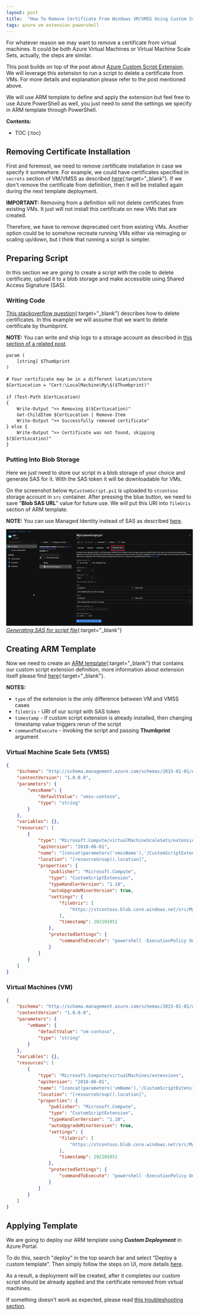 ```yaml
---
layout: post
title:  "How To Remove Certificate From Windows VM/VMSS Using Custom Script Extension"
tags: azure vm extension powershell
---
```


For whatever reason we may want to remove a certificate from virtual machines. It could be both Azure Virtual Machines or Virtual Machine Scale Sets, actually, the steps are similar.

This post builds on top of the post about [Azure Custom Script Extension](/blog/azure-custom-script-extension-windows). We will leverage this extension to run a script to delete a certificate from VMs. For more details and explanation please refer to the post mentioned above.

We will use ARM template to define and apply the extension but feel free to use Azure PowerShell as well, you just need to send the settings we specify in ARM template through PowerShell.

**Contents:**
* TOC
{:toc}

## Removing Certificate Installation

First and foremost, we need to remove certificate installation in case we specify it somewhere. For example, we could have certificates specified in `secrets` section of VM/VMSS as described [here](https://docs.microsoft.com/en-us/azure/virtual-machine-scale-sets/virtual-machine-scale-sets-faq#how-do-i-securely-ship-a-certificate-to-the-vm){:target="_blank"}. If we don't remove the certificate from definition, then it will be installed again during the next template deployment.

**IMPORTANT:** Removing from a definition will not delete certificates from existing VMs. It just will not install this certificate on new VMs that are created.

Therefore, we have to remove deprecated cert from existing VMs. Another option could be to somehow recreate running VMs either via reimaging or scaling up/down, but I think that running a script is simpler.

## Preparing Script

In this section we are going to create a script with the code to delete certificate, upload it to a blob storage and make accessible using Shared Access Signature (SAS).

### Writing Code

[This stackoverflow question](https://stackoverflow.com/questions/37228851/delete-certificate-from-computer-store){:target="_blank"} describes how to delete certificates. In this example we will assume that we want to delete certificate by thumbprint.

**NOTE:** You can write and ship logs to a storage account as described in [this section of a related post](/blog/azure-custom-script-extension-windows#writing-script-with-logs).

```
param (
    [string] $Thumbprint
)

# Your certificate may be in a different location/store
$CertLocation = "Cert:\LocalMachine\My\$($Thumbprint)"

if (Test-Path $CertLocation)
{
    Write-Output ">> Removing $($CertLocation)"
    Get-ChildItem $CertLocation | Remove-Item
    Write-Output ">> Successfully removed certificate"
} else {
    Write-Output ">> Certificate was not found, skipping $($CertLocation)"
}
```

### Putting Into Blob Storage

Here we just need to store our script in a blob storage of your choice and generate SAS for it. With the SAS token it will be downloadable for VMs.

On the screenshot below `MyCustomScript.ps1` is uploaded to `stcontoso` storage account in `src` container. After pressing the blue button, we need to save "**Blob SAS URL**" value for future use. We will put this URI into `fileUris` section of ARM template.

**NOTE:** You can use Managed Identity instead of SAS as described [here](/blog/azure-custom-script-extension-windows#using-managed-identity-instead-of-sas).

[![Generating SAS for script file](/assets/img/remove-certificate-from-windows-vm-vmss/generate-sas-for-script.png "Generating SAS for script file")
_Generating SAS for script file_](/assets/img/remove-certificate-from-windows-vm-vmss/generate-sas-for-script.png){:target="_blank"}


## Creating ARM Template

Now we need to create an [ARM template](https://docs.microsoft.com/en-us/azure/azure-resource-manager/templates/overview){:target="_blank"} that contains our custom script extension definition, more information about extension itself please find [here](https://docs.microsoft.com/en-us/azure/virtual-machines/extensions/custom-script-windows){:target="_blank"}.

**NOTES:**
- `type` of the extension is the only difference between VM and VMSS cases
- `fileUris` - URI of our script with SAS token
- `timestamp` - if custom script extension is already installed, then changing timestamp value triggers rerun of the script
- `commandToExecute` - invoking the script and passing **Thumbprint** argument

### Virtual Machine Scale Sets (VMSS)

```json
{
    "$schema": "http://schema.management.azure.com/schemas/2015-01-01/deploymentTemplate.json#",
    "contentVersion": "1.0.0.0",
    "parameters": {
        "vmssName": {
            "defaultValue": "vmss-contoso",
            "type": "string"
        }
    },
    "variables": {},
    "resources": [
        {
            "type": "Microsoft.Compute/virtualMachineScaleSets/extensions",
            "apiVersion": "2018-06-01",
            "name": "[concat(parameters('vmssName'),'/CustomScriptExtension')]",
            "location": "[resourceGroup().location]",
            "properties": {
                "publisher": "Microsoft.Compute",
                "type": "CustomScriptExtension",
                "typeHandlerVersion": "1.10",
                "autoUpgradeMinorVersion": true,
                "settings": {
                    "fileUris": [
                        "https://stcontoso.blob.core.windows.net/src/MyCustomScript.ps1?sv=2019-12-12&..."
                    ],
                    "timestamp": 202101051
                },
                "protectedSettings": {
                    "commandToExecute": "powershell -ExecutionPolicy Unrestricted -File MyCustomScript.ps1 -Thumbprint \"<your_certificate_thumbprint>\""
                }
            }
        }
    ]
}
```

### Virtual Machines (VM)

```json
{
    "$schema": "http://schema.management.azure.com/schemas/2015-01-01/deploymentTemplate.json#",
    "contentVersion": "1.0.0.0",
    "parameters": {
        "vmName": {
            "defaultValue": "vm-contoso",
            "type": "string"
        }
    },
    "variables": {},
    "resources": [
        {
            "type": "Microsoft.Compute/virtualMachines/extensions",
            "apiVersion": "2018-06-01",
            "name": "[concat(parameters('vmName'),'/CustomScriptExtension')]",
            "location": "[resourceGroup().location]",
            "properties": {
                "publisher": "Microsoft.Compute",
                "type": "CustomScriptExtension",
                "typeHandlerVersion": "1.10",
                "autoUpgradeMinorVersion": true,
                "settings": {
                    "fileUris": [
                        "https://stcontoso.blob.core.windows.net/src/MyCustomScript.ps1?sv=2019-12-12&..."
                    ],
                    "timestamp": 202101051
                },
                "protectedSettings": {
                    "commandToExecute": "powershell -ExecutionPolicy Unrestricted -File MyCustomScript.ps1 -Thumbprint \"<your_certificate_thumbprint>\""
                }
            }
        }
    ]
}
```

## Applying Template

We are going to deploy our ARM template using ***Custom Deployment*** in Azure Portal.

To do this, search "deploy" in the top search bar and select "Deploy a custom template". Then simply follow the steps on UI, more details [here](/blog/azure-custom-script-extension-windows#custom-template-deployment-in-azure-portal).

As a result, a deployment will be created, after it completes our custom script should be already applied and the certificate removed from virtual machines.

If something doesn't work as expected, please read [this troubleshooting section](/blog/azure-custom-script-extension-windows#troubleshooting).